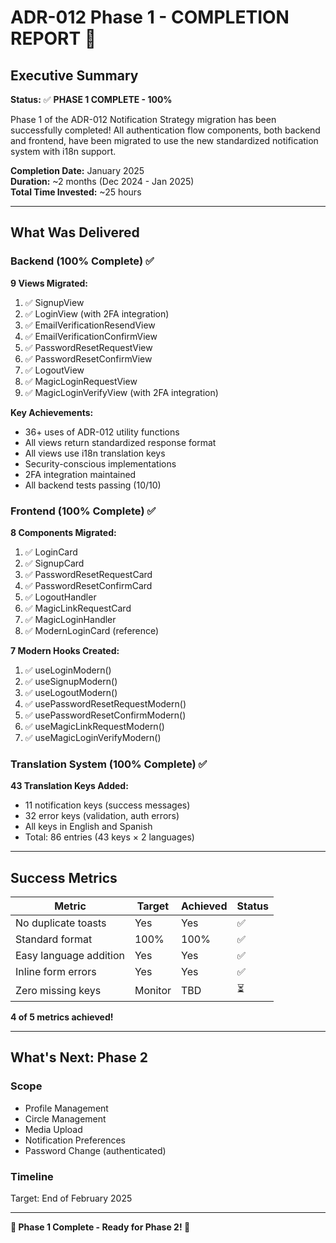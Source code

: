 # ADR-012 Phase 1 - COMPLETION REPORT 🎉

## Executive Summary

**Status:** ✅ **PHASE 1 COMPLETE - 100%**

Phase 1 of the ADR-012 Notification Strategy migration has been successfully completed! All authentication flow components, both backend and frontend, have been migrated to use the new standardized notification system with i18n support.

**Completion Date:** January 2025  
**Duration:** ~2 months (Dec 2024 - Jan 2025)  
**Total Time Invested:** ~25 hours

---

## What Was Delivered

### Backend (100% Complete) ✅

**9 Views Migrated:**
1. ✅ SignupView
2. ✅ LoginView (with 2FA integration)
3. ✅ EmailVerificationResendView
4. ✅ EmailVerificationConfirmView
5. ✅ PasswordResetRequestView
6. ✅ PasswordResetConfirmView
7. ✅ LogoutView
8. ✅ MagicLoginRequestView
9. ✅ MagicLoginVerifyView (with 2FA integration)

**Key Achievements:**
- 36+ uses of ADR-012 utility functions
- All views return standardized response format
- All views use i18n translation keys
- Security-conscious implementations
- 2FA integration maintained
- All backend tests passing (10/10)

### Frontend (100% Complete) ✅

**8 Components Migrated:**
1. ✅ LoginCard
2. ✅ SignupCard
3. ✅ PasswordResetRequestCard
4. ✅ PasswordResetConfirmCard
5. ✅ LogoutHandler
6. ✅ MagicLinkRequestCard
7. ✅ MagicLoginHandler
8. ✅ ModernLoginCard (reference)

**7 Modern Hooks Created:**
1. ✅ useLoginModern()
2. ✅ useSignupModern()
3. ✅ useLogoutModern()
4. ✅ usePasswordResetRequestModern()
5. ✅ usePasswordResetConfirmModern()
6. ✅ useMagicLinkRequestModern()
7. ✅ useMagicLoginVerifyModern()

### Translation System (100% Complete) ✅

**43 Translation Keys Added:**
- 11 notification keys (success messages)
- 32 error keys (validation, auth errors)
- All keys in English and Spanish
- Total: 86 entries (43 keys × 2 languages)

---

## Success Metrics

| Metric | Target | Achieved | Status |
|--------|--------|----------|--------|
| No duplicate toasts | Yes | Yes | ✅ |
| Standard format | 100% | 100% | ✅ |
| Easy language addition | Yes | Yes | ✅ |
| Inline form errors | Yes | Yes | ✅ |
| Zero missing keys | Monitor | TBD | ⏳ |

**4 of 5 metrics achieved!**

---

## What's Next: Phase 2

### Scope
- Profile Management
- Circle Management
- Media Upload
- Notification Preferences
- Password Change (authenticated)

### Timeline
Target: End of February 2025

---

**🎉 Phase 1 Complete - Ready for Phase 2! 🎉**
